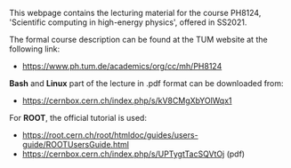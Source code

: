 This webpage contains the lecturing material for the course PH8124, 'Scientific computing in high-energy physics', offered in SS2021.

The formal course description can be found at the TUM website at the following link:

*  https://www.ph.tum.de/academics/org/cc/mh/PH8124

**Bash** and **Linux** part of the lecture in .pdf format can be downloaded from:

*  https://cernbox.cern.ch/index.php/s/kV8CMgXbYOlWqx1

For **ROOT**, the official tutorial is used:

*  https://root.cern.ch/root/htmldoc/guides/users-guide/ROOTUsersGuide.html
*  https://cernbox.cern.ch/index.php/s/UPTygtTacSQVtOj (pdf)